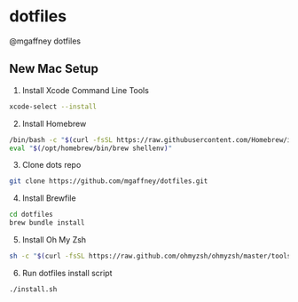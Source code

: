 # dotfiles
@mgaffney dotfiles

## New Mac Setup

1. Install Xcode Command Line Tools

```bash
xcode-select --install
```

2. Install Homebrew

```bash
/bin/bash -c "$(curl -fsSL https://raw.githubusercontent.com/Homebrew/install/HEAD/install.sh)"
eval "$(/opt/homebrew/bin/brew shellenv)"
```

3. Clone dots repo

```bash
git clone https://github.com/mgaffney/dotfiles.git
```

4. Install Brewfile

```bash
cd dotfiles
brew bundle install
``` 

5. Install Oh My Zsh

```bash
sh -c "$(curl -fsSL https://raw.github.com/ohmyzsh/ohmyzsh/master/tools/install.sh)"
```

6. Run dotfiles install script

```bash
./install.sh
```
